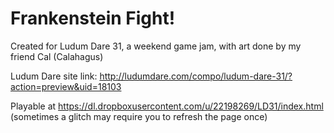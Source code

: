 # Frankenstein Fight!

Created for Ludum Dare 31, a weekend game jam, with art done by my friend Cal (Calahagus)

Ludum Dare site link: http://ludumdare.com/compo/ludum-dare-31/?action=preview&uid=18103

Playable at https://dl.dropboxusercontent.com/u/22198269/LD31/index.html (sometimes a glitch may require you to refresh the page once)
